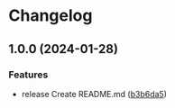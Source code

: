 # Changelog

## 1.0.0 (2024-01-28)


### Features

* release Create README.md ([b3b6da5](https://github.com/ChriKarb/paket3/commit/b3b6da5b2375c0ee9a4fbde25770484329829e56))
